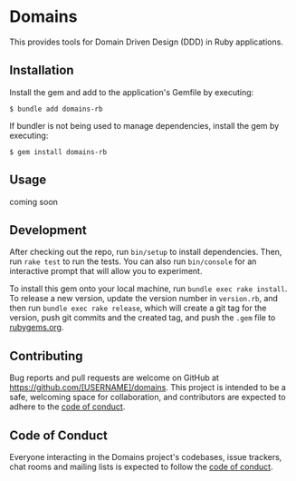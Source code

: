 # Domains

This provides tools for Domain Driven Design (DDD) in Ruby applications.

## Installation

Install the gem and add to the application's Gemfile by executing:

    $ bundle add domains-rb

If bundler is not being used to manage dependencies, install the gem by executing:

    $ gem install domains-rb

## Usage

coming soon

## Development

After checking out the repo, run `bin/setup` to install dependencies. Then, run `rake test` to run the tests. You can also run `bin/console` for an interactive prompt that will allow you to experiment.

To install this gem onto your local machine, run `bundle exec rake install`. To release a new version, update the version number in `version.rb`, and then run `bundle exec rake release`, which will create a git tag for the version, push git commits and the created tag, and push the `.gem` file to [rubygems.org](https://rubygems.org).

## Contributing

Bug reports and pull requests are welcome on GitHub at https://github.com/[USERNAME]/domains. This project is intended to be a safe, welcoming space for collaboration, and contributors are expected to adhere to the [code of conduct](https://github.com/[USERNAME]/domains/blob/main/CODE_OF_CONDUCT.md).

## Code of Conduct

Everyone interacting in the Domains project's codebases, issue trackers, chat rooms and mailing lists is expected to follow the [code of conduct](https://github.com/[USERNAME]/domains/blob/main/CODE_OF_CONDUCT.md).
